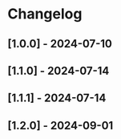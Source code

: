 # Changelog

## [1.0.0] - 2024-07-10

## [1.1.0] - 2024-07-14

## [1.1.1] - 2024-07-14

## [1.2.0] - 2024-09-01
